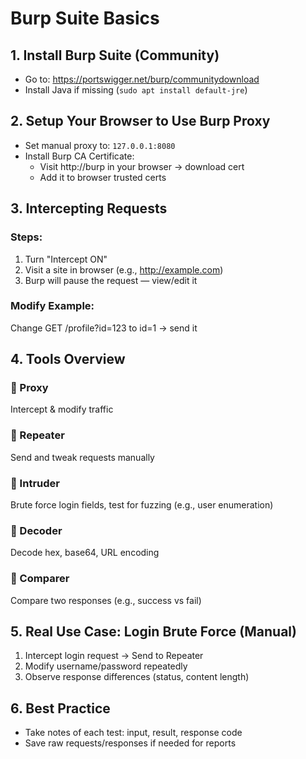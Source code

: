 # Burp Suite Basics

## 1. Install Burp Suite (Community)
- Go to: https://portswigger.net/burp/communitydownload
- Install Java if missing (`sudo apt install default-jre`)

## 2. Setup Your Browser to Use Burp Proxy
- Set manual proxy to: `127.0.0.1:8080`
- Install Burp CA Certificate:
  - Visit http://burp in your browser → download cert
  - Add it to browser trusted certs

## 3. Intercepting Requests

### Steps:
1. Turn "Intercept ON"
2. Visit a site in browser (e.g., http://example.com)
3. Burp will pause the request — view/edit it

### Modify Example:
Change GET /profile?id=123 to id=1 → send it

## 4. Tools Overview

### 🔹 Proxy
Intercept & modify traffic

### 🔹 Repeater
Send and tweak requests manually

### 🔹 Intruder
Brute force login fields, test for fuzzing (e.g., user enumeration)

### 🔹 Decoder
Decode hex, base64, URL encoding

### 🔹 Comparer
Compare two responses (e.g., success vs fail)

## 5. Real Use Case: Login Brute Force (Manual)
1. Intercept login request → Send to Repeater
2. Modify username/password repeatedly
3. Observe response differences (status, content length)

## 6. Best Practice
- Take notes of each test: input, result, response code
- Save raw requests/responses if needed for reports